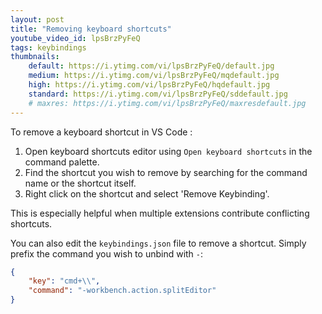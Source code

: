 ```yaml
---
layout: post
title: "Removing keyboard shortcuts"
youtube_video_id: lpsBrzPyFeQ
tags: keybindings
thumbnails:
    default: https://i.ytimg.com/vi/lpsBrzPyFeQ/default.jpg
    medium: https://i.ytimg.com/vi/lpsBrzPyFeQ/mqdefault.jpg
    high: https://i.ytimg.com/vi/lpsBrzPyFeQ/hqdefault.jpg
    standard: https://i.ytimg.com/vi/lpsBrzPyFeQ/sddefault.jpg
    # maxres: https://i.ytimg.com/vi/lpsBrzPyFeQ/maxresdefault.jpg
---
```


To remove a keyboard shortcut in VS Code :

1. Open keyboard shortcuts editor using `Open keyboard shortcuts` in the command palette.
1. Find the shortcut you wish to remove by searching for the command name or the shortcut itself.
1. Right click on the shortcut and select 'Remove Keybinding'.

This is especially helpful when multiple extensions contribute conflicting shortcuts.

You can also edit the `keybindings.json` file to remove a shortcut. Simply prefix the command you wish to unbind with `-`:

```json
{
	"key": "cmd+\\",
	"command": "-workbench.action.splitEditor"
}
```
